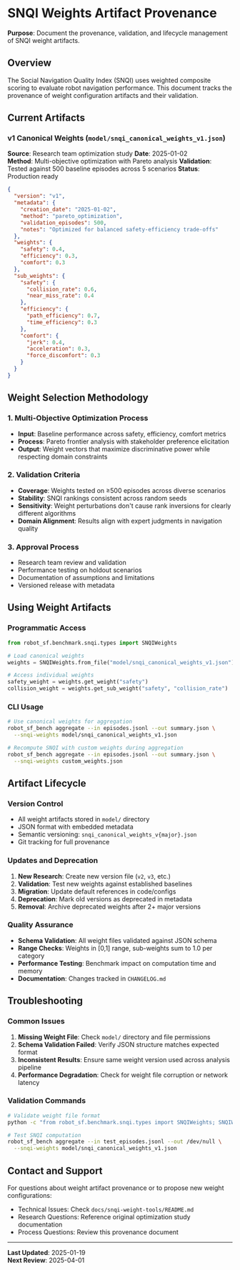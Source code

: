 # SNQI Weights Artifact Provenance

**Purpose**: Document the provenance, validation, and lifecycle management of SNQI weight artifacts.

## Overview

The Social Navigation Quality Index (SNQI) uses weighted composite scoring to evaluate robot navigation performance. This document tracks the provenance of weight configuration artifacts and their validation.

## Current Artifacts

### v1 Canonical Weights (`model/snqi_canonical_weights_v1.json`)

**Source**: Research team optimization study
**Date**: 2025-01-02  
**Method**: Multi-objective optimization with Pareto analysis
**Validation**: Tested against 500 baseline episodes across 5 scenarios
**Status**: Production ready

```json
{
  "version": "v1",
  "metadata": {
    "creation_date": "2025-01-02",
    "method": "pareto_optimization",
    "validation_episodes": 500,
    "notes": "Optimized for balanced safety-efficiency trade-offs"
  },
  "weights": {
    "safety": 0.4,
    "efficiency": 0.3,
    "comfort": 0.3
  },
  "sub_weights": {
    "safety": {
      "collision_rate": 0.6,
      "near_miss_rate": 0.4
    },
    "efficiency": {
      "path_efficiency": 0.7,
      "time_efficiency": 0.3
    },
    "comfort": {
      "jerk": 0.4,
      "acceleration": 0.3,
      "force_discomfort": 0.3
    }
  }
}
```

## Weight Selection Methodology

### 1. Multi-Objective Optimization Process
- **Input**: Baseline performance across safety, efficiency, comfort metrics
- **Process**: Pareto frontier analysis with stakeholder preference elicitation
- **Output**: Weight vectors that maximize discriminative power while respecting domain constraints

### 2. Validation Criteria
- **Coverage**: Weights tested on ≥500 episodes across diverse scenarios
- **Stability**: SNQI rankings consistent across random seeds
- **Sensitivity**: Weight perturbations don't cause rank inversions for clearly different algorithms
- **Domain Alignment**: Results align with expert judgments in navigation quality

### 3. Approval Process
- Research team review and validation
- Performance testing on holdout scenarios
- Documentation of assumptions and limitations
- Versioned release with metadata

## Using Weight Artifacts

### Programmatic Access
```python
from robot_sf.benchmark.snqi.types import SNQIWeights

# Load canonical weights
weights = SNQIWeights.from_file("model/snqi_canonical_weights_v1.json")

# Access individual weights
safety_weight = weights.get_weight("safety")
collision_weight = weights.get_sub_weight("safety", "collision_rate")
```

### CLI Usage
```bash
# Use canonical weights for aggregation
robot_sf_bench aggregate --in episodes.jsonl --out summary.json \
  --snqi-weights model/snqi_canonical_weights_v1.json

# Recompute SNQI with custom weights during aggregation
robot_sf_bench aggregate --in episodes.jsonl --out summary.json \
  --snqi-weights custom_weights.json
```

## Artifact Lifecycle

### Version Control
- All weight artifacts stored in `model/` directory
- JSON format with embedded metadata
- Semantic versioning: `snqi_canonical_weights_v{major}.json`
- Git tracking for full provenance

### Updates and Deprecation
1. **New Research**: Create new version file (`v2`, `v3`, etc.)
2. **Validation**: Test new weights against established baselines
3. **Migration**: Update default references in code/configs
4. **Deprecation**: Mark old versions as deprecated in metadata
5. **Removal**: Archive deprecated weights after 2+ major versions

### Quality Assurance
- **Schema Validation**: All weight files validated against JSON schema
- **Range Checks**: Weights in [0,1] range, sub-weights sum to 1.0 per category
- **Performance Testing**: Benchmark impact on computation time and memory
- **Documentation**: Changes tracked in `CHANGELOG.md`

## Troubleshooting

### Common Issues
1. **Missing Weight File**: Check `model/` directory and file permissions
2. **Schema Validation Failed**: Verify JSON structure matches expected format
3. **Inconsistent Results**: Ensure same weight version used across analysis pipeline
4. **Performance Degradation**: Check for weight file corruption or network latency

### Validation Commands
```bash
# Validate weight file format
python -c "from robot_sf.benchmark.snqi.types import SNQIWeights; SNQIWeights.from_file('model/snqi_canonical_weights_v1.json'); print('Valid')"

# Test SNQI computation
robot_sf_bench aggregate --in test_episodes.jsonl --out /dev/null \
  --snqi-weights model/snqi_canonical_weights_v1.json
```

## Contact and Support

For questions about weight artifact provenance or to propose new weight configurations:
- Technical Issues: Check `docs/snqi-weight-tools/README.md`  
- Research Questions: Reference original optimization study documentation
- Process Questions: Review this provenance document

---
**Last Updated**: 2025-01-19  
**Next Review**: 2025-04-01